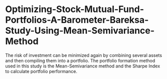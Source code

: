 # Optimizing-Stock-Mutual-Fund-Portfolios-A-Barometer-Bareksa-Study-Using-Mean-Semivariance-Method
The risk of investment can be minimized again by combining several assets and then compiling them into a portfolio. The portfolio formation method used in this study is the Mean-Semivariance method and the Sharpe Index to calculate portfolio performance.
